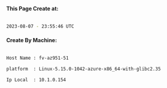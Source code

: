 
   
#### This Page Create at:

```bash

2023-08-07 - 23:55:46 UTC

```

#### Create By Machine:

```bash

Host Name : fv-az951-51

platform  : Linux-5.15.0-1042-azure-x86_64-with-glibc2.35

Ip Local  : 10.1.0.154

```


